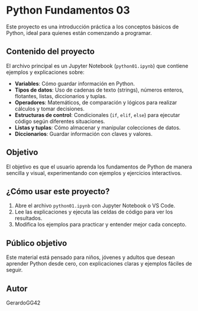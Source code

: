 # Python Fundamentos 03

Este proyecto es una introducción práctica a los conceptos básicos de Python, ideal para quienes están comenzando a programar.

## Contenido del proyecto

El archivo principal es un Jupyter Notebook (`python01.ipynb`) que contiene ejemplos y explicaciones sobre:

- **Variables**: Cómo guardar información en Python.
- **Tipos de datos**: Uso de cadenas de texto (strings), números enteros, flotantes, listas, diccionarios y tuplas.
- **Operadores**: Matemáticos, de comparación y lógicos para realizar cálculos y tomar decisiones.
- **Estructuras de control**: Condicionales (`if`, `elif`, `else`) para ejecutar código según diferentes situaciones.
- **Listas y tuplas**: Cómo almacenar y manipular colecciones de datos.
- **Diccionarios**: Guardar información con claves y valores.

## Objetivo

El objetivo es que el usuario aprenda los fundamentos de Python de manera sencilla y visual, experimentando con ejemplos y ejercicios interactivos.

## ¿Cómo usar este proyecto?

1. Abre el archivo `python01.ipynb` con Jupyter Notebook o VS Code.
2. Lee las explicaciones y ejecuta las celdas de código para ver los resultados.
3. Modifica los ejemplos para practicar y entender mejor cada concepto.

## Público objetivo

Este material está pensado para niños, jóvenes y adultos que desean aprender Python desde cero, con explicaciones claras y ejemplos fáciles de seguir.

## Autor

GerardoGG42
